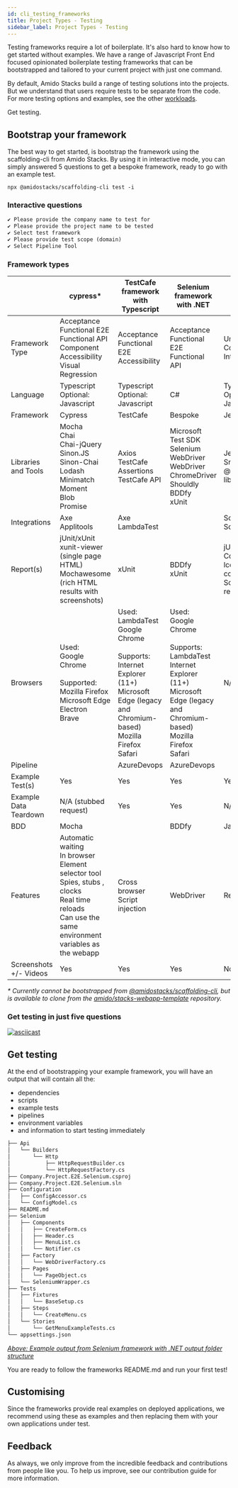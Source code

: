 ```yaml
---
id: cli_testing_frameworks
title: Project Types - Testing
sidebar_label: Project Types - Testing
---
```


Testing frameworks require a lot of boilerplate. It's also hard to know how to get started without examples. We have a range of Javascript Front End focused opinionated boilerplate testing frameworks that can be bootstrapped and tailored to your current project with just one command.

By default, Amido Stacks build a range of testing solutions into the projects. But we understand that users require tests to be separate from the code. For more testing options and examples, see the other [workloads](../workloads/workloads.md).

Get testing.

## Bootstrap your framework

The best way to get started, is bootstrap the framework using the scaffolding-cli from Amido Stacks. By using it in interactive mode, you can simply answered 5 questions to get a bespoke framework, ready to go with an example test.

`npx @amidostacks/scaffolding-cli test -i`

### Interactive questions

```txt
✔ Please provide the company name to test for
✔ Please provide the project name to be tested
✔ Select test framework
✔ Please provide test scope (domain)
✔ Select Pipeline Tool
```

### Framework types

<!-- markdownlint-disable -->
|   | **cypress*** | **TestCafe framework with Typescript** | **Selenium framework with .NET** | **jest-sonar*** |
| --- | --- | --- | --- | --- |
|  Framework Type | Acceptance<br/>Functional E2E<br/>Functional API<br/>Component<br/>Accessibility<br/>Visual Regression | Acceptance<br/>Functional E2E<br/>Accessibility | Acceptance<br/>Functional E2E<br/>Functional API | Unit<br/>Component<br/>Integration |
|  Language | Typescript<br/>Optional: Javascript | Typescript<br/>Optional: Javascript | C# | Typescript<br/>Optional: Javascript |
|  Framework | Cypress | TestCafe | Bespoke | Jest |
|  Libraries and Tools | Mocha<br/>Chai<br/>Chai-jQuery<br/>Sinon.JS<br/>Sinon-Chai<br/>Lodash<br/>Minimatch<br/>Moment<br/>Blob<br/>Promise | Axios<br/>TestCafe Assertions<br/>TestCafe API | Microsoft Test SDK<br/>Selenium WebDriver<br/>WebDriver ChromeDriver<br/>Shouldly<br/>BDDfy<br/>xUnit | Jest Snapshot<br/>@testing-library/react |
|  Integrations | Axe<br/>Applitools | Axe<br/>LambdaTest |  | Sonar Scanner |
|  Report(s) | jUnit/xUnit<br/>xunit-viewer (single page HTML)<br/>Mochawesome (rich HTML results with screenshots) | xUnit | BDDfy<br/>xUnit | jUnit/xUnit<br/>Cobertura, lcov (code coverage)<br/>Sonar reporter |
|  Browsers | Used:<br/>Google Chrome<br/><br/>Supported:<br/>Mozilla Firefox<br/>Microsoft Edge<br/>Electron<br/>Brave | Used:<br/>LambdaTest<br/>Google Chrome<br/><br/>Supports:<br/>Internet Explorer (11+)<br/>Microsoft Edge (legacy and Chromium-based)<br/>Mozilla Firefox<br/>Safari | Used:<br/>Google Chrome<br/><br/>Supports:<br/>LambdaTest<br/>Internet Explorer (11+)<br/>Microsoft Edge (legacy and Chromium-based)<br/>Mozilla Firefox<br/>Safari | N/A |
|  Pipeline |  | AzureDevops | AzureDevops |  |
|  Example Test(s) | Yes | Yes | Yes | Yes |
|  Example Data Teardown | N/A (stubbed request) | Yes | Yes | N/A |
|  BDD | Mocha |  | BDDfy | Jasmine |
|  Features | Automatic waiting<br/>In browser<br/>Element selector tool<br/>Spies, stubs , clocks<br/>Real time reloads<br/>Can use the same environment variables as the webapp | Cross browser<br/>Script injection | WebDriver | Render |
|  Screenshots +/- Videos | Yes | Yes | Yes | No |
<!-- markdownlint-restore -->

_\* Currently cannot be bootstrapped from [@amidostacks/scaffolding-cli](https://www.npmjs.com/package/@amidostacks/scaffolding-cli), but is available to clone from the [amido/stacks-webapp-template](https://github.com/amido/stacks-webapp-template) repository._

### Get testing in just five questions

[![asciicast](https://asciinema.org/a/mpqq9MGhE2TsSXtLDhmjZfaDq.svg?t=7)](https://asciinema.org/a/mpqq9MGhE2TsSXtLDhmjZfaDq)


## Get testing

At the end of bootstrapping your example framework, you will have an output that will contain all the:

* dependencies
* scripts
* example tests
* pipelines
* environment variables
* and information to start testing immediately

```bash
├── Api
│   └── Builders
│       └── Http
│           ├── HttpRequestBuilder.cs
│           └── HttpRequestFactory.cs
├── Company.Project.E2E.Selenium.csproj
├── Company.Project.E2E.Selenium.sln
├── Configuration
│   ├── ConfigAccessor.cs
│   └── ConfigModel.cs
├── README.md
├── Selenium
│   ├── Components
│   │   ├── CreateForm.cs
│   │   ├── Header.cs
│   │   ├── MenuList.cs
│   │   └── Notifier.cs
│   ├── Factory
│   │   └── WebDriverFactory.cs
│   ├── Pages
│   │   └── PageObject.cs
│   └── SeleniumWrapper.cs
├── Tests
│   ├── Fixtures
│   │   └── BaseSetup.cs
│   ├── Steps
│   │   └── CreateMenu.cs
│   └── Stories
│       └── GetMenuExampleTests.cs
└── appsettings.json
```

_[Above: Example output from Selenium framework with .NET output folder structure](./testing_selenium.md#folder-structure)_

You are ready to follow the frameworks README.md and run your first test!

## Customising

Since the frameworks provide real examples on deployed applications, we recommend using these as examples and then replacing them with your own applications under test.

## Feedback

As always, we only improve from the incredible feedback and contributions from people like you. To help us improve, see our contribution guide for more information.
